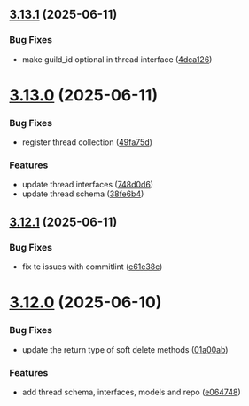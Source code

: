 ## [3.13.1](https://github.com/TogetherCrew/mongo-lib/compare/v3.13.0...v3.13.1) (2025-06-11)


### Bug Fixes

* make guild_id optional in thread interface ([4dca126](https://github.com/TogetherCrew/mongo-lib/commit/4dca1267c7e7f6ad0ecc2601c672f72dfc305616))

# [3.13.0](https://github.com/TogetherCrew/mongo-lib/compare/v3.12.1...v3.13.0) (2025-06-11)


### Bug Fixes

* register thread collection ([49fa75d](https://github.com/TogetherCrew/mongo-lib/commit/49fa75d9e98faf2a8d97ea75d39f6b55ba5b355b))


### Features

* update thread interfaces ([748d0d6](https://github.com/TogetherCrew/mongo-lib/commit/748d0d65e264e5494ab23906e4fd9149c80ec3db))
* update thread schema ([38fe6b4](https://github.com/TogetherCrew/mongo-lib/commit/38fe6b4d36f6b9bbf2412867e66cd6e420368fd1))

## [3.12.1](https://github.com/TogetherCrew/mongo-lib/compare/v3.12.0...v3.12.1) (2025-06-11)


### Bug Fixes

* fix te issues with commitlint ([e61e38c](https://github.com/TogetherCrew/mongo-lib/commit/e61e38c2473fbedf85d9bd1c2c1dcca2e391486b))

# [3.12.0](https://github.com/TogetherCrew/mongo-lib/compare/v3.11.0...v3.12.0) (2025-06-10)


### Bug Fixes

* update the return type of soft delete methods ([01a00ab](https://github.com/TogetherCrew/mongo-lib/commit/01a00abcd422106ae7076cfc0f9ebedff0998cc0))


### Features

* add thread schema, interfaces, models and repo ([e064748](https://github.com/TogetherCrew/mongo-lib/commit/e064748fce8863b7fe5b2b766e07323413e57507))
